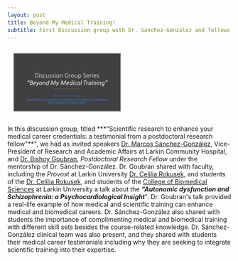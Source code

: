 ```yaml
---
layout: post
title: Beyond My Medical Training!
subtitle: First Discussion group with Dr. Sanchez-Gonzalez and fellows from LCH!
---
```


<img src="/img/DiscussionGroupSeries.jpg" alt="Beyond My Medical Training" class="inline" style="width: 50%; height: 50%; margin:8px"> <a name="Beyond My Medical Training"></a>

<p>In this discussion group, titled ***"Scientific research to enhance your medical career credentials: a testimonial from a postdoctoral research fellow"**", we had as invited speakers <a href="https://www.linkedin.com/in/marcos-a-sanchez-gonzalez-m-d-ph-d-a0488b54/" target="_blank"> Dr. Marcos Sánchez-González</a>, Vice-President of Research and Academic Affairs</i> at Larkin Community Hospital, and <a href="https://www.linkedin.com/in/bishoy-goubran-md-37595193/" target="_blank"> Dr. Bishoy Goubran</a>, <i> Postdoctoral Research Fellow</i> under the mentorship of Dr. Sánchez-González. Dr. Goubran shared with faculty, including the <i>Provost</i> at Larkin University <a href="https://www.linkedin.com/in/cecilia-rokusek-b7ba41150/" target="_blank">Dr. Celilia Rokusek</a>, and students of the <a href="http://ularkin.org/college-of-biomedical-sciences/" target="_blank">Dr. Celilia Rokusek</a>, and students of the <a href="http://ularkin.org/college-of-biomedical-sciences/" target="_blank">College of Biomedical Sciences</a> at Larkin University a talk about the <b><i>"Autonomic dysfunction and Schizophrenia: a Psychocardiological Insight</i></b>". Dr. Goubran's talk provided a real-life example of how medical and scientific training can enhance medical and biomedical careers. Dr. Sánchez-González also shared with students the importance of complimenting medical and biomedical training with different skill sets besides the course-related knowledge. Dr. Sánchez-González clinical team was also present, and they shared with students their medical career testimonials including why they are seeking to integrate scientific training into their expertise.</p>

